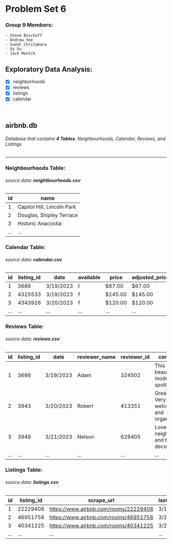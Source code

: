 # Problem Set 6
### Group 9 Members:
    - Steve Bischoff
    - Andrew Yee
    - Suwat Chritamara
    - Vy Vu
    - Jack Mentch

## **Exploratory Data Analysis:** 

- [x] neighborhoods
- [x] reviews 
- [x] listings 
- [x] calendar

<br>

## **airbnb.db** 
###### Database that contains **4 Tables**: Neighbourhoods, Calendar, Reviews, and  Listings

---


### **Neighbourhoods Table:** 
###### source data: **neightbourhoods.csv**
| id  | name |
| --- | ---- |
| 1  | Capitol Hill, Lincoln Park  |
| 2  | Douglas, Shipley Terrace  |
| 3  | Historic Anacostia  |
| ...  | ...  |

### **Calendar Table:** 
###### source data: **calendar.csv**
| id  | listing_id | date | available | price | adjusted_price | minimum_nights | maximum_nights |
| --- | ---------- | ---- | --------- | ----- | -------------- | -------------- | -------------- |
| 1  | 3686 | 3/19/2023  | t | $67.00 | $67.00 | 31 | 365 |
| 2  | 4325533 | 3/19/2023  | f | $145.00 | $145.00 | 3 | 1125 |
| 3  | 4343926 | 3/20/2023  | f | $120.00 | $120.00 | 28 | 365 |
| ...| ...  | ... | ... | ... | ... | ... | ... |

### **Reviews Table:** 
###### source data: **reviews.csv**
| id  | listing_id | date | reviewer_name | reviewer_id | comments | 
| --- | ---------- | ---- | ------------- | ----------- | -------- |
| 1  | 3686 | 3/19/2023  | Adam | 324502 | This home is beautiful, modern and spotless!  |
| 2  | 3943 | 3/20/2023  | Robert | 413351 | Great host! Very welcoming and organised. |
| 3  | 3948 | 3/21/2023  | Nelson | 628405 | Loved the neighborhood and the decoration |
| ...| ...  | ... | ... | ... | ... | ... | ... |

### **Listings Table:** </u> 
###### source data: **listings.csv**
| id  | listing_id | scrape_url | last_scraped | * | reviews_per_month | 
| --- | ---------- | ---- | --------- | ----- | -------------- | 
| 1  | 22229408 | https://www.airbnb.com/rooms/22229408  | 3/19/2023 | ... | 0.32 |  
| 2  | 46951758 | https://www.airbnb.com/rooms/46951758  | 3/23/2023 | ... | 1.87 |
| 3  | 40341225 | https://www.airbnb.com/rooms/40341225  | 3/28/2023 | ... | 1.20 | 
| ...| ...  | ... | ... | ... | ... |



